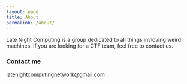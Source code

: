 ```yaml
---
layout: page
title: About
permalink: /about/
---
```


Late Night Computing is a group dedicated to all things invloving weird machines. If you are looking for a CTF team, feel free to contact us.


### Contact me

[latenightcomputingnetwork@gmail.com](mailto:latenightcomputingnetwork@gmail.com)
